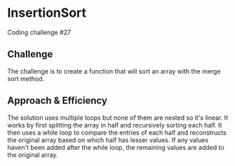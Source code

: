 # InsertionSort
Coding challenge #27

## Challenge
The challenge is to create a function that will sort an array with the merge sort method.

## Approach & Efficiency 
The solution uses multiple loops but none of them are nested so it's linear. It works by first splitting the array in half and recursively  sorting each half. It then uses a while loop to compare the entries of each half and reconstructs the original array based on which half has lesser values. If any values haven't been added after the while loop, the remaining values are added to the original array.